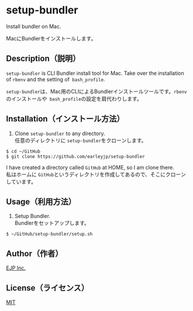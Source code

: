# setup-bundler
Install bundler on Mac.  

MacにBundlerをインストールします。

## Description（説明）
`setup-bundler` is CLI Bundler install tool for Mac. Take over the installation of `rbenv` and the setting of` bash_profile`.  

`setup-bundler`は、Mac用のCLIによるBundlerインストールツールです。`rbenv`のインストールや` bash_profile`の設定を肩代わりします。

## Installation（インストール方法）
1. Clone `setup-bundler` to any directory.  
任意のディレクトリに `setup-bundler`をクローンします。
```
$ cd ~/GitHub
$ git clone https://github.com/earleyjp/setup-bundler
```
I have created a directory called `GitHub` at HOME, so I am clone there.  
私はホームに `GitHub`というディレクトリを作成してあるので、そこにクローンしています。

## Usage（利用方法）
1. Setup Bundler.  
Bundlerをセットアップします。
```
$ ~/GitHub/setup-bundler/setup.sh
```

## Author（作者）
[EJP Inc.](https://twitter.com/earley_jp)

## License（ライセンス）
[MIT](https://github.com/earleyjp/setup-bundler/blob/master/LICENSE)
